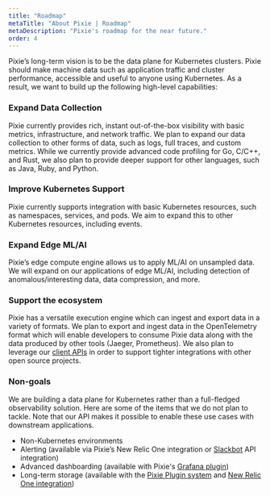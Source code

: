 ```yaml
---
title: "Roadmap"
metaTitle: "About Pixie | Roadmap"
metaDescription: "Pixie's roadmap for the near future."
order: 4
---
```


Pixie’s long-term vision is to be the data plane for Kubernetes clusters. Pixie should make machine data such as application traffic and cluster performance, accessible and useful to anyone using Kubernetes. As a result, we want to build up the following high-level capabilities:

### Expand Data Collection

Pixie currently provides rich, instant out-of-the-box visibility with basic metrics, infrastructure, and network traffic. We plan to expand our data collection to other forms of data, such as logs, full traces, and custom metrics. While we currently provide advanced code profiling for Go, C/C++, and Rust, we also plan to provide deeper support for other languages, such as Java, Ruby, and Python.

### Improve Kubernetes Support

Pixie currently supports integration with basic Kubernetes resources, such as namespaces, services, and pods. We aim to expand this to other Kubernetes resources, including events.

### Expand Edge ML/AI

Pixie’s edge compute engine allows us to apply ML/AI on unsampled data. We will expand on our applications of edge ML/AI, including detection of anomalous/interesting data, data compression, and more.

### Support the ecosystem

Pixie has a versatile execution engine which can ingest and export data in a variety of formats. We plan to export and ingest data in the OpenTelemetry format which will enable developers to consume Pixie data along with the data produced by other tools (Jaeger, Prometheus). We also plan to leverage our [client APIs](/reference/api) in order to support tighter integrations with other open source projects.

### Non-goals

We are building a data plane for Kubernetes rather than a full-fledged observability solution. Here are some of the items that we do not plan to tackle. Note that our API makes it possible to enable these use cases with downstream applications.

* Non-Kubernetes environments
* Alerting (available via Pixie’s New Relic One integration or [Slackbot](/tutorials/integrations/slackbot-alert) API integration)
* Advanced dashboarding (available with Pixie's [Grafana plugin](/reference/plugins/grafana))
* Long-term storage (available with the [Pixie Plugin system](/reference/plugins/plugin-system) and [New Relic One integration](https://newrelic.com/platform/kubernetes-pixie))
